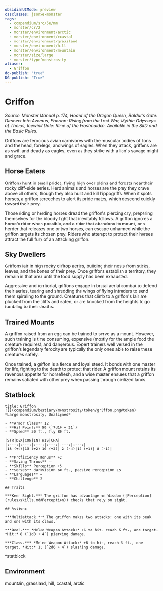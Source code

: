 ```yaml
---
obsidianUIMode: preview
cssclasses: json5e-monster
tags:
  - compendium/src/5e/mm
  - monster/cr/2
  - monster/environment/arctic
  - monster/environment/coastal
  - monster/environment/grassland
  - monster/environment/hill
  - monster/environment/mountain
  - monster/size/large
  - monster/type/monstrosity
aliases:
  - Griffon
dg-publish: "true"
DG-publish: "True"
---
```

# Griffon
*Source: Monster Manual p. 174, Hoard of the Dragon Queen, Baldur's Gate: Descent Into Avernus, Eberron: Rising from the Last War, Mythic Odysseys of Theros, Icewind Dale: Rime of the Frostmaiden. Available in the SRD and the Basic Rules.*  

Griffons are ferocious avian carnivores with the muscular bodies of lions and the head, forelegs, and wings of eagles. When they attack, griffons are as swift and deadly as eagles, even as they strike with a lion's savage might and grace.

## Horse Eaters

Griffons hunt in small prides, flying high over plains and forests near their rocky cliff-side aeries. Herd animals and horses are the prey they crave above all others, though they also hunt and kill hippogriffs. When it spots horses, a griffon screeches to alert its pride mates, which descend quickly toward their prey.

Those riding or herding horses dread the griffon's piercing cry, preparing themselves for the bloody fight that inevitably follows. A griffon ignores a horse's rider when possible, and a rider that abandons its mount, or a herder that releases one or two horses, can escape unharmed while the griffon targets its chosen prey. Riders who attempt to protect their horses attract the full fury of an attacking griffon.

## Sky Dwellers

Griffons lair in high rocky clifftop aeries, building their nests from sticks, leaves, and the bones of their prey. Once griffons establish a territory, they remain in that area until the food supply has been exhausted.

Aggressive and territorial, griffons engage in brutal aerial combat to defend their aeries, tearing and shredding the wings of flying intruders to send them spiraling to the ground. Creatures that climb to a griffon's lair are plucked from the cliffs and eaten, or are knocked from the heights to go tumbling to their deaths.

## Trained Mounts

A griffon raised from an egg can be trained to serve as a mount. However, such training is time consuming, expensive (mostly for the ample food the creature requires), and dangerous. Expert trainers well versed in the griffon's legendary ferocity are typically the only ones able to raise these creatures safely.

Once trained, a griffon is a fierce and loyal steed. It bonds with one master for life, fighting to the death to protect that rider. A griffon mount retains its ravenous appetite for horseflesh, and a wise master ensures that a griffon remains satiated with other prey when passing through civilized lands.

## Statblock

```ad-statblock
title: Griffon
![](compendium/bestiary/monstrosity/token/griffon.png#token)
*Large monstrosity, Unaligned*

- **Armor Class** 12 
- **Hit Points** 59 (`7d10 + 21`)
- **Speed** 30 ft., fly 80 ft.

|STR|DEX|CON|INT|WIS|CHA|
|:---:|:---:|:---:|:---:|:---:|:---:|
|18 (+4)|15 (+2)|16 (+3)| 2 (-4)|13 (+1)| 8 (-1)|

- **Proficiency Bonus** +2
- **Saving Throws** ⏤
- **Skills** Perception +5
- **Senses** darkvision 60 ft., passive Perception 15
- **Languages** —
- **Challenge** 2

## Traits

***Keen Sight.*** The griffon has advantage on Wisdom ([Perception](rules/skills.md#Perception)) checks that rely on sight.

## Actions

***Multiattack.*** The griffon makes two attacks: one with its beak and one with its claws.

***Beak.*** *Melee Weapon Attack:* +6 to hit, reach 5 ft., one target. *Hit:* 8 (`1d8 + 4`) piercing damage.

***Claws.*** *Melee Weapon Attack:* +6 to hit, reach 5 ft., one target. *Hit:* 11 (`2d6 + 4`) slashing damage.
```
^statblock

## Environment

mountain, grassland, hill, coastal, arctic